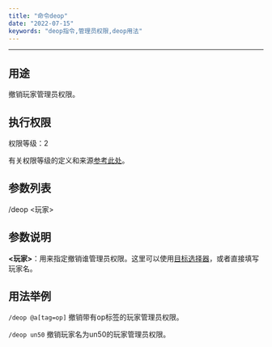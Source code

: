 ```yaml
---
title: "命令deop"
date: "2022-07-15"
keywords: "deop指令,管理员权限,deop用法"
---
```


---

## 用途

撤销玩家管理员权限。

## 执行权限

权限等级：2

有关权限等级的定义和来源[参考此处](/commands/权限等级 "参考此处")。

## 参数列表

/deop <玩家>

## 参数说明

**<玩家>**：用来指定撤销谁管理员权限。这里可以使用[目标选择器](/commands/目标选择器 "目标选择器")，或者直接填写玩家名。

## 用法举例

`/deop @a[tag=op]`  撤销带有op标签的玩家管理员权限。

`/deop un50`  撤销玩家名为un50的玩家管理员权限。
